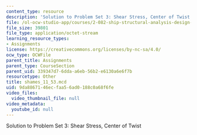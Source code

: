 ```yaml
---
content_type: resource
description: 'Solution to Problem Set 3: Shear Stress, Center of Twist'
file: /ol-ocw-studio-app/courses/2-082-ship-structural-analysis-design-13-122-spring-2003/9da8867146ecfaa56ad0188c0a68f6fe_shames_11_53.mcd
file_size: 39801
file_type: application/octet-stream
learning_resource_types:
- Assignments
license: https://creativecommons.org/licenses/by-nc-sa/4.0/
ocw_type: OCWFile
parent_title: Assignments
parent_type: CourseSection
parent_uid: 339347d7-6dda-a6eb-56b2-e6130a6e6f7b
resourcetype: Other
title: shames_11_53.mcd
uid: 9da88671-46ec-faa5-6ad0-188c0a68f6fe
video_files:
  video_thumbnail_file: null
video_metadata:
  youtube_id: null
---
```

Solution to Problem Set 3: Shear Stress, Center of Twist